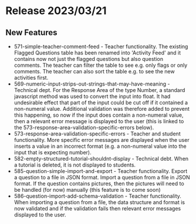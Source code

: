 # Release 2023/03/21

## New Features

- 571-simple-teacher-comment-feed - Teacher functionality. The existing Flagged Questions table has been renamed into 'Activity Feed' and it contains now not just the flagged questions but also question comments. The teacher can filter the table to see e.g. only flags or only comments. The teacher can also sort the table e.g. to see the new activities first.
- 569-numeric-input-strips-out-strings-that-may-have-meaning - Technical dept. For the Response Area of the type Number, a standard javascript method was used to convert the input into float. It had undesirable effect that part of the input could be cut off if it contained a non-numeral value. Additional validation was therefore added to prevent this happening, so now if the input does contain a non-numeral value, then a relevant error message is displayed to the user (this is linked to the 573-response-area-validation-specific-errors below).
- 573-response-area-validation-specific-errors - Teacher and student functionality. More specific error messages are displayed when the user inserts a value in an incorrect format (e.g. a non-numeral value into the input that is expecting number). 
- 582-empty-structured-tutorial-shouldnt-display - Technical debt. When a tutorial is deleted, it is not displayed to students.
- 585-question-simple-import-and-export - Teacher functionality. Export a question to a file in JSON format. Import a question from a file in JSON format. If the question contains pictures, then the pictures will need to be handled (for now) manually (this feature is to come soon)
- 586-question-import-add-schema-validation - Teacher functionality. When importing a question from a file, the data structure and format is now validated and if the validation fails then relevant error messages displayed to the user. 



